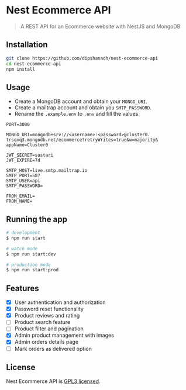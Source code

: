 # Nest Ecommerce API

> A REST API for an Ecommerce website with NestJS and MongoDB

## Installation

```bash
git clone https://github.com/dipshanadh/nest-ecommerce-api
cd nest-ecommerce-api
npm install
```

## Usage

-   Create a MongoDB account and obtain your `MONGO_URI`.
-   Create a mailtrap account and obtain you `SMTP_PASSWORD`.
-   Rename the `.example.env` to `.env` and fill the values.

```env
PORT=3000

MONGO_URI=mongodb+srv://<username>:<password>@cluster0. trsqvq3.mongodb.net/ecommerce?retryWrites=true&w=majority& appName=Cluster0

JWT_SECRET=sustari
JWT_EXPIRE=7d

SMTP_HOST=live.smtp.mailtrap.io
SMTP_PORT=587
SMTP_USER=api
SMTP_PASSWORD=

FROM_EMAIL=
FROM_NAME=
```

## Running the app

```bash
# development
$ npm run start

# watch mode
$ npm run start:dev

# production mode
$ npm run start:prod
```

## Features

-   [x] User authentication and authorization
-   [x] Password reset functionality
-   [x] Product reviews and rating
-   [ ] Product search feature
-   [ ] Product filter and pagination
-   [x] Admin product management with images
-   [x] Admin orders details page
-   [ ] Mark orders as delivered option

## License

Nest Ecommerce API is [GPL3 licensed](LICENSE).
